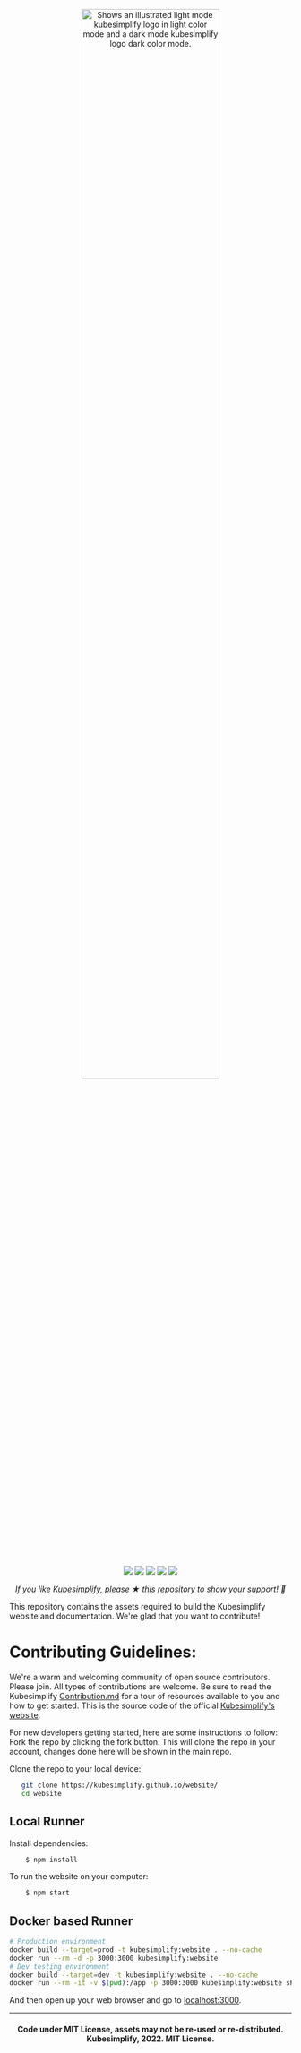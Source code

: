 <p style="text-align:center;" align="center"><a href="https://kubesimplify.github.io/website/"><picture align="center">
  <source media="(prefers-color-scheme: dark)" srcset="https://raw.githubusercontent.com/kubesimplify/branding/main/assets/svg/horizontal/white.svg"  width="70%" align="center" style="margin-bottom:20px;">
  <source media="(prefers-color-scheme: light)" srcset="https://raw.githubusercontent.com/kubesimplify/branding/main/assets/svg/horizontal/black.svg" width="70%" align="center" style="margin-bottom:20px;">
  <img alt="Shows an illustrated light mode kubesimplify logo in light color mode and a dark mode kubesimplify logo dark color mode." src="https://raw.githubusercontent.com/kubesimplify/branding/main/assets/svg/horizontal/white.svg" width="70%" align="center" style="margin-bottom:20px;">
</picture></a><br /><br /></p>
<p align="center">


<a href="https://t.co/9KuC1EMxWo" alt="Discord Invite">
  <img src="https://img.shields.io/badge/Discord-7289DA?style=for-the-badge&logo=discord&logoColor=white" /></a>
<a href="https://www.linkedin.com/company/kubesimplify/" alt="Linkedin">
  <img src="https://img.shields.io/badge/LinkedIn-0077B5?style=for-the-badge&logo=linkedin&logoColor=white" /></a>
  <a href="https://twitter.com/intent/follow?screen_name=kubesimplify" alt="Twitter Follow">
  <img src="https://img.shields.io/badge/Twitter-1DA1F2?style=for-the-badge&logo=twitter&logoColor=white" /></a> 
  <a href="https://kubesimplify.com/" alt="Youtube">
  <img src="https://img.shields.io/badge/Kubesimplify-%3CCOLOR%3E?style=for-the-badge&logo" /></a>
    <a href="https://www.youtube.com/c/saiyam911" alt="Youtube">
  <img src="https://img.shields.io/badge/YouTube-FF0000?style=for-the-badge&logo=youtube&logoColor=white" /></a>
  </p>

<p align="center"><i>If you like Kubesimplify, please ★ this repository to show your support! 🤩</i></p>

This repository contains the assets required to build the Kubesimplify website and documentation. We're glad that you want to contribute! 

  


<h1>Contributing Guidelines: </h1>

We're a warm and welcoming community of open source contributors. Please join. All types of contributions are welcome. Be sure to read the Kubesimplify <a href="https://github.com/kubesimplify/website/blob/main/CONTRIBUTION.md">Contribution.md</a> for a tour of resources available to you and how to get started.
This is the source code of the official [Kubesimplify's website](https://kubesimplify.github.io/website/). 

For new developers getting started, here are some instructions to follow:
Fork the repo by clicking the fork button. This will clone the repo in your account, changes done here will be shown in the main repo. 
 
Clone the repo to your local device: 
```bash
   git clone https://kubesimplify.github.io/website/ 
   cd website
```

## Local Runner
Install dependencies:
```bash
    $ npm install 
```
To run the website on your computer:
```bash
    $ npm start
```

## Docker based Runner
```sh
# Production environment
docker build --target=prod -t kubesimplify:website . --no-cache
docker run --rm -d -p 3000:3000 kubesimplify:website
# Dev testing environment
docker build --target=dev -t kubesimplify:website . --no-cache
docker run --rm -it -v $(pwd):/app -p 3000:3000 kubesimplify:website sh
```


And then open up your web browser and go to [localhost:3000](http://localhost:3000).



---
<h4 align="center"> Code under MIT License, assets may not be re-used or re-distributed.
<br>
 Kubesimplify, 2022. MIT License.

[Docusaurus]: https://docusaurus.io/
[Kubesimplfy theme]: https://github.com/kubesimplify/branding

